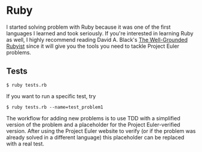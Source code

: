 # Ruby

I started solving problem with Ruby because it was one of the first languages I
learned and took seriously. If you're interested in learning Ruby as well, I
highly recommend reading David A. Black's [The Well-Grounded
Rubyist](http://www.manning.com/black3/) since it will give you the tools you
need to tackle Project Euler problems.

## Tests

    $ ruby tests.rb

If you want to run a specific test, try

    $ ruby tests.rb --name=test_problem1

The workflow for adding new problems is to use TDD with a simplified version of
the problem and a placeholder for the Project Euler-verified version. After
using the Project Euler website to verify (or if the problem was already solved
in a different language) this placeholder can be replaced with a real test.
